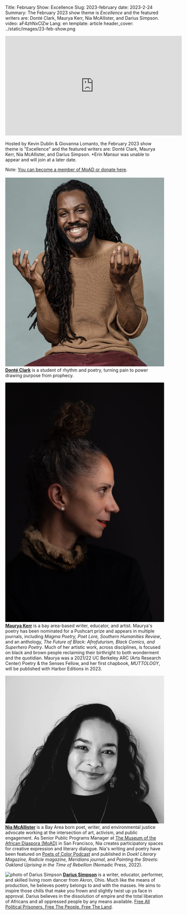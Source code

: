 Title: February Show: Excellence
Slug: 2023-february
date: 2023-2-24
Summary: The February 2023 show theme is *Excellence* and the featured writers are: Donté Clark, Maurya Kerr, Nia McAllister, and Darius Simpson.
video: aF4zhNxClZw
Lang: en
template: article
header_cover: ../static/images/23-feb-show.png

<center><iframe width="560" height="315" src="https://www.youtube.com/embed/uJDn7KqYPfc" title="YouTube video player" frameborder="0" allow="accelerometer; autoplay; clipboard-write; encrypted-media; gyroscope; picture-in-picture; web-share" allowfullscreen></iframe></center>

Hosted by Kevin Dublin & Giovanna Lomanto, the February 2023 show theme is "Excellence" and the featured writers are: Donté Clark, Maurya Kerr, Nia McAllister, and Darius Simpson. *Erin Mansur was unable to appear and will join at a later date. 

Note: [You can become a member of MoAD or donate here](https://www.moadsf.org/membership).

![photo of Donté Clark](../static/images/donte-clark.jpg)
[**Donté Clark**](https://fmpublishing.us/products/psalms) is a student of rhythm and poetry, turning pain to power drawing purpose from prophecy.

![photo of Maurya Kerr](../static/images/maurya-kerr.jpg)
[**Maurya Kerr**](https://www.tinypistol.com/) is a bay area-based writer, educator, and artist. Maurya's poetry has been nominated for a Pushcart prize and appears in multiple journals, including *Magma Poetry, Poet Lore, Southern Humanities Review*, and an anthology, *The Future of Black: Afrofuturism, Black Comics, and Superhero Poetry*. Much of her artistic work, across disciplines, is focused on black and brown people reclaiming their birthright to both wonderment and the quotidian. Maurya was a 2021/22 UC Berkeley ARC (Arts Research Center) Poetry & the Senses Fellow, and her first chapbook, *MUTTOLOGY*, will be published with Harbor Editions in 2023. 

![photo of Nia McAllister](../static/images/nia-mcallister.jpg)
[**Nia McAllister**](https://www.niamcallister.com/) is a Bay Area born poet, writer, and environmental justice advocate working at the intersection of art, activism, and public engagement. As Senior Public Programs Manager at [The Museum of the African Diaspora (MoAD)](https://www.moadsf.org/programs-events) in San Francisco, Nia creates participatory spaces for creative expression and literary dialogue. Nia's writing and poetry have been featured on [Poets of Color Podcast](https://www.podchaser.com/podcasts/poets-of-color-podcast-678431/episodes/poets-of-color-podcast-episode-42844306) and published in *Doek! Literary Magazine, Radicle magazine, Meridians journal*, and *Painting the Streets: Oakland Uprising in the Time of Rebellion* (Nomadic Press, 2022).

![photo of Darius Simpson](../static/images/darius-simpson.jpg)
[**Darius Simpson**](https://dariussimpson.com/) is a writer, educator, performer, and skilled living room dancer from Akron, Ohio. Much like the means of production, he believes poetry belongs to and with the masses. He aims to inspire those chills that make you frown and slightly twist up ya face in approval. Darius believes in the dissolution of empire and the total liberation of Africans and all oppressed people by any means available. [Free All Political Prisoners. Free The People. Free The Land](https://www.peoplesprograms.com/donate).
